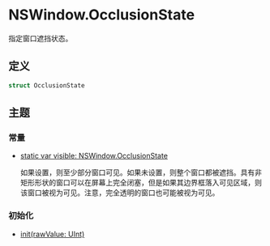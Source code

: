 # NSWindow.OcclusionState

指定窗口遮挡状态。

## 定义

```swift
struct OcclusionState
```

## 主题

### 常量

* [static var visible: NSWindow.OcclusionState]()

    如果设置，则至少部分窗口可见。如果未设置，则整个窗口都被遮挡。具有非矩形形状的窗口可以在屏幕上完全闭塞，但是如果其边界框落入可见区域，则该窗口被视为可见。注意，完全透明的窗口也可能被视为可见。

### 初始化

* [init(rawValue: UInt)]()